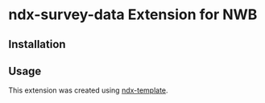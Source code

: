 # ndx-survey-data Extension for NWB

## Installation


## Usage



This extension was created using [ndx-template](https://github.com/nwb-extensions/ndx-template).
